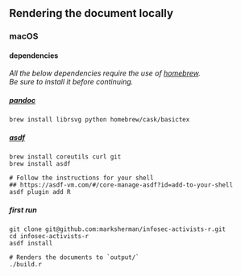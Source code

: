 #

## Rendering the document locally
### macOS
#### dependencies
_All the below dependencies require the use of [homebrew](https://brew.sh/)._  
_Be sure to install it before continuing._  

##### [pandoc](https://pandoc.org/)
```
brew install librsvg python homebrew/cask/basictex
```

##### [asdf](https://asdf-vm.com)
```
brew install coreutils curl git
brew install asdf

# Follow the instructions for your shell
## https://asdf-vm.com/#/core-manage-asdf?id=add-to-your-shell
asdf plugin add R
```

##### first run
```
git clone git@github.com:marksherman/infosec-activists-r.git
cd infosec-activists-r
asdf install

# Renders the documents to `output/`
./build.r
```